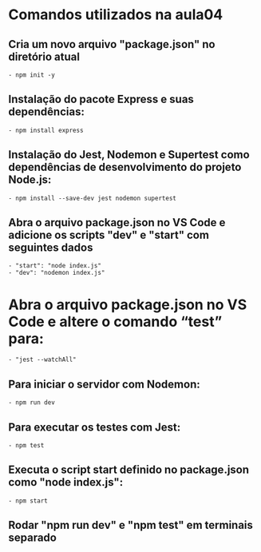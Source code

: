 # Comandos utilizados na aula04


## Cria um novo arquivo "package.json" no diretório atual

    - npm init -y

## Instalação do pacote Express e suas dependências:

    - npm install express

## Instalação do Jest, Nodemon e Supertest como dependências de desenvolvimento do projeto Node.js: 

    - npm install --save-dev jest nodemon supertest

 ## Abra o arquivo package.json no VS Code e adicione os scripts "dev" e "start" com seguintes dados

    - "start": "node index.js"
    - "dev": "nodemon index.js"

# Abra o arquivo package.json no VS Code e altere o comando “test” para:

    - "jest --watchAll"

## Para iniciar o servidor com Nodemon:

    - npm run dev

## Para executar os testes com Jest:

    - npm test

## Executa o script start definido no package.json como "node index.js":

    - npm start

## Rodar "npm run dev" e "npm test" em terminais separado


